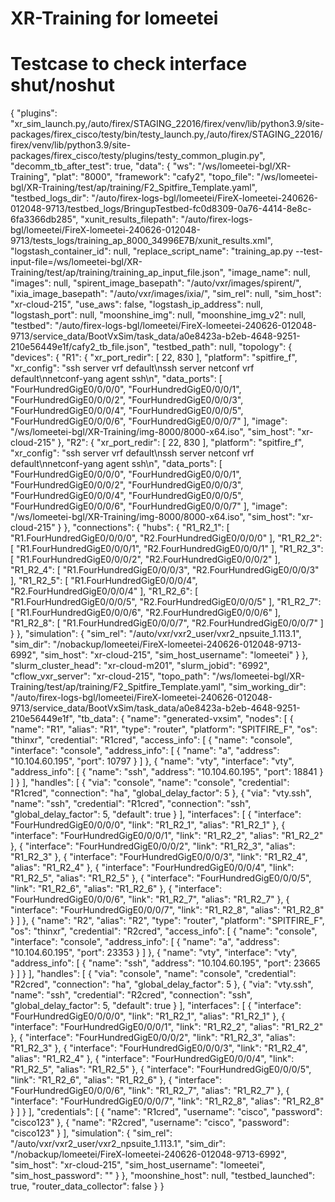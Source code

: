 # XR-Training for lomeetei
# Testcase to check interface shut/noshut 
{
    "plugins": "xr_sim_launch.py,/auto/firex/STAGING_22016/firex/venv/lib/python3.9/site-packages/firex_cisco/testy/bin/testy_launch.py,/auto/firex/STAGING_22016/firex/venv/lib/python3.9/site-packages/firex_cisco/testy/plugins/testy_common_plugin.py",
    "decomm_tb_after_test": true,
    "data": {
        "ws": "/ws/lomeetei-bgl/XR-Training",
        "plat": "8000",
        "framework": "cafy2",
        "topo_file": "/ws/lomeetei-bgl/XR-Training/test/ap/training/F2_Spitfire_Template.yaml",
        "testbed_logs_dir": "/auto/firex-logs-bgl/lomeetei/FireX-lomeetei-240626-012048-9713/testbed_logs/BringupTestbed-fc0d8309-0a76-4414-8e8c-6fa3366db285",
        "xunit_results_filepath": "/auto/firex-logs-bgl/lomeetei/FireX-lomeetei-240626-012048-9713/tests_logs/training_ap_8000_34996E7B/xunit_results.xml",
        "logstash_container_id": null,
        "replace_script_name": "training_ap.py --test-input-file=/ws/lomeetei-bgl/XR-Training/test/ap/training/training_ap_input_file.json",
        "image_name": null,
        "images": null,
        "spirent_image_basepath": "/auto/vxr/images/spirent/",
        "ixia_image_basepath": "/auto/vxr/images/ixia/",
        "sim_rel": null,
        "sim_host": "xr-cloud-215",
        "use_aws": false,
        "logstash_ip_address": null,
        "logstash_port": null,
        "moonshine_img": null,
        "moonshine_img_v2": null,
        "testbed": "/auto/firex-logs-bgl/lomeetei/FireX-lomeetei-240626-012048-9713/service_data/BootVxSim/task_data/a0e8423a-b2eb-4648-9251-210e56449e1f/cafy2_tb_file.json",
        "testbed_path": null,
        "topology": {
            "devices": {
                "R1": {
                    "xr_port_redir": [
                        22,
                        830
                    ],
                    "platform": "spitfire_f",
                    "xr_config": "ssh server vrf default\nssh server netconf vrf default\nnetconf-yang agent ssh\n",
                    "data_ports": [
                        "FourHundredGigE0/0/0/0",
                        "FourHundredGigE0/0/0/1",
                        "FourHundredGigE0/0/0/2",
                        "FourHundredGigE0/0/0/3",
                        "FourHundredGigE0/0/0/4",
                        "FourHundredGigE0/0/0/5",
                        "FourHundredGigE0/0/0/6",
                        "FourHundredGigE0/0/0/7"
                    ],
                    "image": "/ws/lomeetei-bgl/XR-Training/img-8000/8000-x64.iso",
                    "sim_host": "xr-cloud-215"
                },
                "R2": {
                    "xr_port_redir": [
                        22,
                        830
                    ],
                    "platform": "spitfire_f",
                    "xr_config": "ssh server vrf default\nssh server netconf vrf default\nnetconf-yang agent ssh\n",
                    "data_ports": [
                        "FourHundredGigE0/0/0/0",
                        "FourHundredGigE0/0/0/1",
                        "FourHundredGigE0/0/0/2",
                        "FourHundredGigE0/0/0/3",
                        "FourHundredGigE0/0/0/4",
                        "FourHundredGigE0/0/0/5",
                        "FourHundredGigE0/0/0/6",
                        "FourHundredGigE0/0/0/7"
                    ],
                    "image": "/ws/lomeetei-bgl/XR-Training/img-8000/8000-x64.iso",
                    "sim_host": "xr-cloud-215"
                }
            },
            "connections": {
                "hubs": {
                    "R1_R2_1": [
                        "R1.FourHundredGigE0/0/0/0",
                        "R2.FourHundredGigE0/0/0/0"
                    ],
                    "R1_R2_2": [
                        "R1.FourHundredGigE0/0/0/1",
                        "R2.FourHundredGigE0/0/0/1"
                    ],
                    "R1_R2_3": [
                        "R1.FourHundredGigE0/0/0/2",
                        "R2.FourHundredGigE0/0/0/2"
                    ],
                    "R1_R2_4": [
                        "R1.FourHundredGigE0/0/0/3",
                        "R2.FourHundredGigE0/0/0/3"
                    ],
                    "R1_R2_5": [
                        "R1.FourHundredGigE0/0/0/4",
                        "R2.FourHundredGigE0/0/0/4"
                    ],
                    "R1_R2_6": [
                        "R1.FourHundredGigE0/0/0/5",
                        "R2.FourHundredGigE0/0/0/5"
                    ],
                    "R1_R2_7": [
                        "R1.FourHundredGigE0/0/0/6",
                        "R2.FourHundredGigE0/0/0/6"
                    ],
                    "R1_R2_8": [
                        "R1.FourHundredGigE0/0/0/7",
                        "R2.FourHundredGigE0/0/0/7"
                    ]
                }
            },
            "simulation": {
                "sim_rel": "/auto/vxr/vxr2_user/vxr2_npsuite_1.113.1",
                "sim_dir": "/nobackup/lomeetei/FireX-lomeetei-240626-012048-9713-6992",
                "sim_host": "xr-cloud-215",
                "sim_host_username": "lomeetei"
            }
        },
        "slurm_cluster_head": "xr-cloud-m201",
        "slurm_jobid": "6992",
        "cflow_vxr_server": "xr-cloud-215",
        "topo_path": "/ws/lomeetei-bgl/XR-Training/test/ap/training/F2_Spitfire_Template.yaml",
        "sim_working_dir": "/auto/firex-logs-bgl/lomeetei/FireX-lomeetei-240626-012048-9713/service_data/BootVxSim/task_data/a0e8423a-b2eb-4648-9251-210e56449e1f",
        "tb_data": {
            "name": "generated-vxsim",
            "nodes": [
                {
                    "name": "R1",
                    "alias": "R1",
                    "type": "router",
                    "platform": "SPITFIRE_F",
                    "os": "thinxr",
                    "credential": "R1cred",
                    "access_info": [
                        {
                            "name": "console",
                            "interface": "console",
                            "address_info": [
                                {
                                    "name": "a",
                                    "address": "10.104.60.195",
                                    "port": 10797
                                }
                            ]
                        },
                        {
                            "name": "vty",
                            "interface": "vty",
                            "address_info": [
                                {
                                    "name": "ssh",
                                    "address": "10.104.60.195",
                                    "port": 18841
                                }
                            ]
                        }
                    ],
                    "handles": [
                        {
                            "via": "console",
                            "name": "console",
                            "credential": "R1cred",
                            "connection": "ha",
                            "global_delay_factor": 5
                        },
                        {
                            "via": "vty.ssh",
                            "name": "ssh",
                            "credential": "R1cred",
                            "connection": "ssh",
                            "global_delay_factor": 5,
                            "default": true
                        }
                    ],
                    "interfaces": [
                        {
                            "interface": "FourHundredGigE0/0/0/0",
                            "link": "R1_R2_1",
                            "alias": "R1_R2_1"
                        },
                        {
                            "interface": "FourHundredGigE0/0/0/1",
                            "link": "R1_R2_2",
                            "alias": "R1_R2_2"
                        },
                        {
                            "interface": "FourHundredGigE0/0/0/2",
                            "link": "R1_R2_3",
                            "alias": "R1_R2_3"
                        },
                        {
                            "interface": "FourHundredGigE0/0/0/3",
                            "link": "R1_R2_4",
                            "alias": "R1_R2_4"
                        },
                        {
                            "interface": "FourHundredGigE0/0/0/4",
                            "link": "R1_R2_5",
                            "alias": "R1_R2_5"
                        },
                        {
                            "interface": "FourHundredGigE0/0/0/5",
                            "link": "R1_R2_6",
                            "alias": "R1_R2_6"
                        },
                        {
                            "interface": "FourHundredGigE0/0/0/6",
                            "link": "R1_R2_7",
                            "alias": "R1_R2_7"
                        },
                        {
                            "interface": "FourHundredGigE0/0/0/7",
                            "link": "R1_R2_8",
                            "alias": "R1_R2_8"
                        }
                    ]
                },
                {
                    "name": "R2",
                    "alias": "R2",
                    "type": "router",
                    "platform": "SPITFIRE_F",
                    "os": "thinxr",
                    "credential": "R2cred",
                    "access_info": [
                        {
                            "name": "console",
                            "interface": "console",
                            "address_info": [
                                {
                                    "name": "a",
                                    "address": "10.104.60.195",
                                    "port": 23353
                                }
                            ]
                        },
                        {
                            "name": "vty",
                            "interface": "vty",
                            "address_info": [
                                {
                                    "name": "ssh",
                                    "address": "10.104.60.195",
                                    "port": 23665
                                }
                            ]
                        }
                    ],
                    "handles": [
                        {
                            "via": "console",
                            "name": "console",
                            "credential": "R2cred",
                            "connection": "ha",
                            "global_delay_factor": 5
                        },
                        {
                            "via": "vty.ssh",
                            "name": "ssh",
                            "credential": "R2cred",
                            "connection": "ssh",
                            "global_delay_factor": 5,
                            "default": true
                        }
                    ],
                    "interfaces": [
                        {
                            "interface": "FourHundredGigE0/0/0/0",
                            "link": "R1_R2_1",
                            "alias": "R1_R2_1"
                        },
                        {
                            "interface": "FourHundredGigE0/0/0/1",
                            "link": "R1_R2_2",
                            "alias": "R1_R2_2"
                        },
                        {
                            "interface": "FourHundredGigE0/0/0/2",
                            "link": "R1_R2_3",
                            "alias": "R1_R2_3"
                        },
                        {
                            "interface": "FourHundredGigE0/0/0/3",
                            "link": "R1_R2_4",
                            "alias": "R1_R2_4"
                        },
                        {
                            "interface": "FourHundredGigE0/0/0/4",
                            "link": "R1_R2_5",
                            "alias": "R1_R2_5"
                        },
                        {
                            "interface": "FourHundredGigE0/0/0/5",
                            "link": "R1_R2_6",
                            "alias": "R1_R2_6"
                        },
                        {
                            "interface": "FourHundredGigE0/0/0/6",
                            "link": "R1_R2_7",
                            "alias": "R1_R2_7"
                        },
                        {
                            "interface": "FourHundredGigE0/0/0/7",
                            "link": "R1_R2_8",
                            "alias": "R1_R2_8"
                        }
                    ]
                }
            ],
            "credentials": [
                {
                    "name": "R1cred",
                    "username": "cisco",
                    "password": "cisco123"
                },
                {
                    "name": "R2cred",
                    "username": "cisco",
                    "password": "cisco123"
                }
            ],
            "simulation": {
                "sim_rel": "/auto/vxr/vxr2_user/vxr2_npsuite_1.113.1",
                "sim_dir": "/nobackup/lomeetei/FireX-lomeetei-240626-012048-9713-6992",
                "sim_host": "xr-cloud-215",
                "sim_host_username": "lomeetei",
                "sim_host_password": ""
            }
        },
        "moonshine_host": null,
        "testbed_launched": true,
        "router_data_collector": false
    }
}
